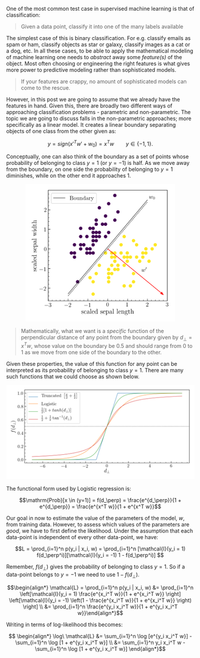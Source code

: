 One of the most common test case in supervised machine learning is that of classification:

> Given a data point, classify it into one of the many labels available

The simplest case of this is binary classification. For e.g. classify emails as spam or ham,
classify objects as star or galaxy, classify images as a cat or a dog, etc. In all these cases, to be able to apply the
mathematical modeling of machine learning one needs to *abstract* away some *feature(s)* of the object. Most often choosing or engineering the right features is what gives more power to predictive modeling rather than sophisticated models.

<blockquote>
If your features are crappy, no amount of sophisticated models can come to the rescue.
</blockquote>

However, in this post we are going to assume that we already have the features in hand. Given this, there are broadly two different ways of approaching classification problems - parametric and non-parametric. The topic we are going to discuss falls in the non-parametric approaches; more specifically as a linear model. It creates a linear boundary separating objects of one class from the other given as:


$$y = sign(x'^T w' + w_0) = x^T w \qquad y \in \{-1, 1\}.$$

Conceptually, one can also think of the boundary as a set of points whose probability of belonging to class $y=1$ (or $y=-1$) is half. As we move away from the boundary, on one side the probability of belonging to $y=1$ diminishes, while on the other end it approaches 1.

<p align="center">
  <img src="/static/img/log_reg_eg.png" width="400"/>
</p>

<!-- $$P(y=1) + P(y=-1) = 1$$

$$\mathrm{Odds} = \frac{P(y=1)}{P(y=-1)} = \frac{P(y=1)}{1 - P(y=1)}$$ -->

> Mathematically, what we want is a *specific* function of the perpendicular distance of any point from the boundary given by $d_\perp = x^T w$, whose value on the boundary be 0.5 and should range from 0 to 1 as we move from one side of the boundary to the other.

Given these properties, the value of this function for any point can be interpreted as its probability of belonging to class $y=1$. There are many such functions that we could choose as shown below.

<p align="center">
  <img src="/static/img/link_function.png" width="600"/>
</p>

The functional form used by Logistic regression is:

$$\mathrm{Prob}[x \in (y=1)] = f(d_\perp) = \frac{e^{d_\perp}}{1 + e^{d_\perp}} = \frac{e^{x^T w}}{1 + e^{x^T w}}$$

Our goal in now to estimate the value of the parameters of the model, $w$, from training data. However, to assess which values of the parameters are *good*, we have to first define the likelihood. Under the assumption that each data-point is independent of every other data-point, we have:

$$L = \prod_{i=1}^n p(y_i | x_i, w) = \prod_{i=1}^n [\mathcal{I}(y_i = 1) f(d_\perp^i)][\mathcal{I}(y_i = -1) 1 - f(d_\perp^i)] $$

Remember, $f(d_\perp)$ gives the probability of belonging to class $y=1$. So if a data-point belongs to $y=-1$ we need to use $1 - f(d_\perp)$.

$$\begin{align*} \mathcal{L} = \prod_{i=1}^n p(y_i | x_i, w) &= \prod_{i=1}^n \left[\mathcal{I}(y_i = 1) \frac{e^{x_i^T w}}{1 + e^{x_i^T w}} \right] \left[\mathcal{I}(y_i = -1) \left(1 - \frac{e^{x_i^T w}}{1 + e^{x_i^T w}} \right) \right] \\ &= \prod_{i=1}^n \frac{e^{y_i x_i^T w}}{1 + e^{y_i x_i^T w}}\end{align*}$$

Writing in terms of log-likelihood this becomes:

$$ \begin{align*} \log\ \mathcal{L} &= \sum_{i=1}^n \log [e^{y_i x_i^T w}] - \sum_{i=1}^n \log [1 + e^{y_i x_i^T w}] \\
&= \sum_{i=1}^n y_i x_i^T w - \sum_{i=1}^n \log [1 + e^{y_i x_i^T w}] \end{align*}$$
